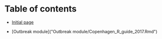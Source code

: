 # Table of contents

* [Initial page](README.md)

* [Outbreak module]("Outbreak module/Copenhagen_R_guide_2017.Rmd")

